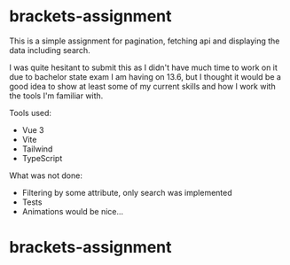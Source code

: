 # brackets-assignment

This is a simple assignment for pagination, fetching api and displaying the data including search.

I was quite hesitant to submit this as I didn't have much time to work on it due to bachelor state exam I am having on 13.6, but I thought it would be a good idea to show at least some of my current skills and how I work with the tools I'm familiar with.

Tools used:
- Vue 3
- Vite
- Tailwind
- TypeScript

What was not done:
- Filtering by some attribute, only search was implemented
- Tests
- Animations would be nice...
# brackets-assignment
